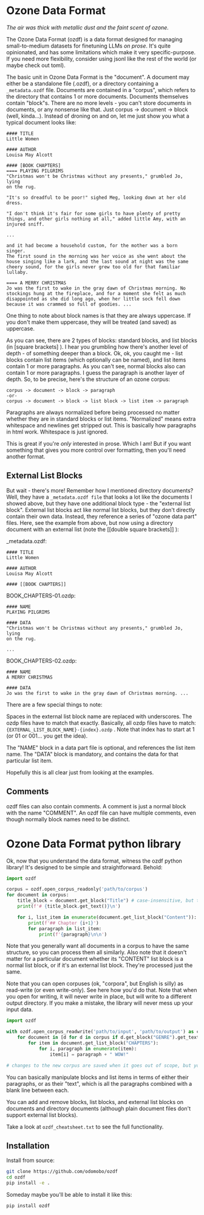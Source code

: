 # Ozone Data Format

*The air was thick with metallic dust and the faint scent of ozone.*

The Ozone Data Format (ozdf) is a data format designed for managing small-to-medium datasets for finetuning LLMs *on prose*. It's quite opinionated, and has some limitations which make it very specific-purpose. If you need more flexibility, consider using jsonl like the rest of the world (or maybe check out toml).

The basic unit in Ozone Data Format is the "document". A document may either be a standalone file (.ozdf), or a directory containing a `_metadata.ozdf` file. Documents are contained in a "corpus", which refers to the directory that contains 1 or more documents. Documents themselves contain "block"s. There are no more levels - you can't store documents in documents, or any nonsense like that. Just corpus -> document -> block (well, kinda...). Instead of droning on and on, let me just show you what a typical document looks like:

```
#### TITLE
Little Women

#### AUTHOR
Louisa May Alcott

#### [BOOK CHAPTERS]
==== PLAYING PILGRIMS
"Christmas won't be Christmas without any presents," grumbled Jo, lying
on the rug.

"It's so dreadful to be poor!" sighed Meg, looking down at her old
dress.

"I don't think it's fair for some girls to have plenty of pretty
things, and other girls nothing at all," added little Amy, with an
injured sniff.

...

and it had become a household custom, for the mother was a born singer.
The first sound in the morning was her voice as she went about the
house singing like a lark, and the last sound at night was the same
cheery sound, for the girls never grew too old for that familiar
lullaby.

==== A MERRY CHRISTMAS
Jo was the first to wake in the gray dawn of Christmas morning. No
stockings hung at the fireplace, and for a moment she felt as much
disappointed as she did long ago, when her little sock fell down
because it was crammed so full of goodies. ...
```

One thing to note about block names is that they are always uppercase. If you don't make them uppercase, they will be treated (and saved) as uppercase.

As you can see, there are 2 types of blocks: standard blocks, and list blocks (in [square brackets] ). I hear you grumbling how there's another level of depth - of something deeper than a block. Ok, ok, you caught me - list blocks contain list items (which optionally can be named), and list items contain 1 or more paragraphs. As you can't see, normal blocks also can contain 1 or more paragraphs. I guess the paragraph is another layer of depth. So, to be precise, here's the structure of an ozone corpus:

```
corpus -> document -> block -> paragraph
-or-
corpus -> document -> block -> list block -> list item -> paragraph
```

Paragraphs are always normalized before being processed no matter whether they are in standard blocks or list items. "Normalized" means extra whitespace and newlines get stripped out. This is basically how paragraphs in html work. Whitespace is just ignored.

This is great if you're *only* interested in prose. Which I am! But if you want something that gives you more control over formatting, then you'll need another format.

## External List Blocks

But wait - there's more! Remember how I mentioned directory documents? Well, they have a `_metadata.ozdf file` that looks a lot like the documents I showed above, but they have one additional block type - the "external list block". External list blocks act like normal list blocks, but they don't directly contain their own data. Instead, they reference a series of "ozone data part" files. Here, see the example from above, but now using a directory document with an external list (note the [[double square brackets]] ):

_metadata.ozdf:

```
#### TITLE
Little Women

#### AUTHOR
Louisa May Alcott

#### [[BOOK CHAPTERS]]
```

BOOK_CHAPTERS-01.ozdp:

```
#### NAME
PLAYING PILGRIMS

#### DATA
"Christmas won't be Christmas without any presents," grumbled Jo, lying
on the rug.

...
```

BOOK_CHAPTERS-02.ozdp:

```
#### NAME
A MERRY CHRISTMAS

#### DATA
Jo was the first to wake in the gray dawn of Christmas morning. ...
```

There are a few special things to note:

Spaces in the external list block name are replaced with underscores. The ozdp files have to match that exactly. Basically, all ozdp files have to match: `{EXTERNAL_LIST_BLOCK_NAME}-{index}.ozdp` . Note that index has to start at 1 (or 01 or 001... you get the idea).

The "NAME" block in a data part file is optional, and references the list item name. The "DATA" block is mandatory, and contains the data for that particular list item.

Hopefully this is all clear just from looking at the examples.

## Comments

ozdf files can also contain comments. A comment is just a normal block with the name "COMMENT". An ozdf file can have multiple comments, even though normally block names need to be distinct.

# Ozone Data Format python library

Ok, now that you understand the data format, witness the ozdf python library! It's designed to be simple and straightforward. Behold:

```python
import ozdf

corpus = ozdf.open_corpus_readonly('path/to/corpus')
for document in corpus:
    title_block = document.get_block("Title") # case-insensitive, but the block name is actually "TITLE"
    print(f'# {title_block.get_text()}\n')

    for i, list_item in enumerate(document.get_list_block("Content")):
        print(f'## Chapter {i+1}')
        for paragraph in list_item:
            print(f'{paragraph}\n\n')
```

Note that you generally want all documents in a corpus to have the same structure, so you can process them all similarly. Also note that it doesn't matter for a particular document whether its "CONTENT" list block is a normal list block, or if it's an external list block. They're processed just the same.

Note that you can open corpuses (ok, "corpora", but English is silly) as read-write (or even write-only). See here how you'd do that. Note that when you open for writing, it will never write in place, but will write to a different output directory. If you make a mistake, the library will never mess up your input data.

```python
import ozdf

with ozdf.open_corpus_readwrite('path/to/input', 'path/to/output') as corpus:
    for document in [d for d in corpus if d.get_block("GENRE").get_text() == "Action"]:
        for item in document.get_list_block("CHAPTERS"):
            for i, paragraph in enumerate(item):
                item[i] = paragraph + " WOW!"

# changes to the new corpus are saved when it goes out of scope, but you can also save manually with corpus.save
```

You can basically manipulate blocks and list items in terms of either their paragraphs, or as their "text", which is all the paragraphs combined with a blank line between each.

You can add and remove blocks, list blocks, and external list blocks on documents and directory documents (although plain document files don't support external list blocks).

Take a look at `ozdf_cheatsheet.txt` to see the full functionality.

## Installation

Install from source:

```bash
git clone https://github.com/odomobo/ozdf
cd ozdf
pip install -e .
```

Someday maybe you'll be able to install it like this:

```bash
pip install ozdf
```
